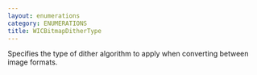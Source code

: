 ```yaml
---
layout: enumerations
category: ENUMERATIONS
title: WICBitmapDitherType
---
```


Specifies the type of dither algorithm to apply when converting between image formats.
